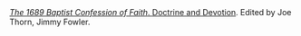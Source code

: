 <div class="bibliography">
<i><a href="https://www.the1689confession.com/" target="_blank">The 1689 Baptist Confession of Faith</i>. <a href="https://www.doctrineanddevotion.com/" target="_blank">Doctrine and Devotion</a>. Edited by Joe Thorn, Jimmy Fowler.
</div>